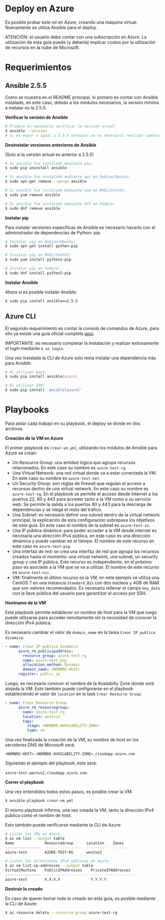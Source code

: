# Deploy en Azure

Es posible probar este rol en Azure, creando una máquina virtual. Nuevamente se utiliza Ansible para el deploy.

ATENCIÓN: el usuario debe contar con una subscripción en Azure. La utilización de esta guía puede (y debería) implicar costos por la utilización de recursos en la nube de Microsoft.

# Requerimientos

## Ansible 2.5.5
Como se muestra en el README principal, lo primero es contar con Ansible instalado, en este caso, debido a los módulos necesarios, la versión mínima a instalar es la 2.5.5:

**Verificar la versión de Ansible**

```bash
# Primero es necesario verificar la versión actual
$ ansible --version
# Si es mayor o igual a 2.5.5 entonces no es necesario realizar cambios.
```

**Desinstalar versiones anteriores de Ansible**

(Solo si la versión actual es anterior a 2.5.5)

```bash
# Si ansible fue instalado mediante pip:
$ sudo pip uninstall ansible

# Si ansible fue instalado mediante apt en Debian/Ubuntu:
$ sudo apt-get remove --purge ansible

# Si ansible fue instalado mediante yum en RHEL/CentOS:
$ sudo yum remove ansible

# Si ansible fue instalado mediante dnf en Fedora:
$ sudo dnf remove ansible
```

**Instalar pip**

Para instalar versiones específicas de Ansible es necesario hacerlo con el administrador de dependencias de Python: pip.

```bash
# Instalar pip en Debian/Ubuntu:
$ sudo apt-get install python-pip

# Instalar pip en RHEL/CentOS:
$ sudo yum install python2-pip

# Instalar pip en Fedora:
$ sudo dnf install python2-pip
```

**Instalar Ansible**

Ahora si es posible instalar Ansible:

```bash
$ sudo pip install ansible==2.5.5
```

## Azure CLI

El segundo requerimiento es contar la consola de comandos de Azure, para ello ya existe una guía oficial completa [aquí](https://docs.microsoft.com/en-us/cli/azure/install-azure-cli?view=azure-cli-latest).

IMPORTANTE: es necesario completar la instalación y realizar exitosamente el login mediante `$ az login`.

Una vez instalada la CLI de Azure solo resta instalar una dependencia más para Ansible:

```bash
# Al utilizar bash:
$ sudo pip install ansible[azure]

# Al utilizar ZSH:
$ sudo pip install 'ansible[azure]'
```

# Playbooks

Para aislar cada trabajo en su playbook, el deploy se divide en dos archivos.

**Creación de la VM en Azure**

El primer playbook es `crear-vm.yml`, utilizando los módulos de Ansible para Azure se crean:

* Un Resource Group: una entidad lógica que agrupa recursos relacionados. En este caso su nombre es `azure-test-rg`.
* Una Virtual Network: una red virtual donde va a estar conectada la VM. En este caso su nombre es `azure-test-net`.
* Un Security Group: son reglas de firewall que regulan el acceso a recursos dentro de una virtual network. En este caso su nombre es `azure-test-sg`. En el playbook se permite el acceso desde Internet a los puertos 22, 80 y 443 para acceder tanto a la VM como a su servicio web. Se permite la salida a los puertos 80 y 443 para la descarga de dependencias y se niega el resto del tráfico.
* Una Subnet: es necesario definir una subred dentro de la virtual network principal, la explicación de esta configuración sobrepasa los objetivos de esta guía. En este caso el nombre de la subnet es `azure-test-sn`.
* Una IP pública dinámica: para poder acceder a la VM desde internet es necesaria una dirección IPv4 pública, en este caso es una dirección dinámica y puede cambiar en el tiempo. El nombre de este recurso en este caso es `azure-test-pip`.
* Una interfaz de red: se crea una interfaz de red que agrupa los recursos creados hasta el momento: una virtual network, una subnet, un security group y una IP pública. Este recurso es independiente, en el próximo paso es asociado a la VM que se va a utilizar. El nombre de este recurso es `azure-test-nic`.
* VM: finalmente el último recurso es la VM, en este ejemplo se utiliza una CentOS 7 en una instancia `Standard_B2s` con dos núcleos y 4GB de RAM que son valores recomendados. Es necesario rellenar el campo `key_data` con la llave pública del usuario para garantizar el acceso por SSH.

**Hostname de la VM**

Este playbook permite establecer un nombre de host para la VM que luego puede utilizarse para acceder remotamente sin la necesidad de conocer la dirección IPv4 pública.

Es necesario cambiar el valor de `domain_name` en la tarea `Crear IP publica dinamica`:

```yaml
- name: Crear IP publica dinamica
      azure_rm_publicipaddress:
        resource_group: azure-test-rg
        name: azure-test-pip
        allocation_method: Dynamic
        domain_name: <NOMBRE-HOST>
      register: public_ip
```

Luego, es necesario conocer el nombre de la Availabilty Zone donde está alojada la VM. Esto también puede configurarse en el playbook estableciendo el valor de `location` en la task `Crear Resource Group`:

```yaml
- name: Crear Resource Group
      azure_rm_resourcegroup:
        name: azure-test-rg
        location: westus2
        tags:
          stage: <NOMBRE-AVAILABILITY-ZONE>
          type: vm
```

Una vez finalizada la creación de la VM, su nombre de host en los servidores DNS de Microsoft será:

`<NOMBRE-HOST>.<NOMBRE-AVAILABILITY-ZONE>.cloudapp.azure.com`

Siguiendo el ejemplo del playbook, este será:

`azure-test.westus2.cloudapp.azure.com`.

**Correr el playbook**

Una vez entendidos todos estos pasos, es posible crear la VM:

```bash
$ ansible-playbook crear-vm.yml
```

El mismo playbook informa, una vez creada la VM, tanto la dirección IPv4 pública como el nombre de host.

Esto también puede verificarse mediante la CLI de Azure:

```bash
# Listar las VMs en Azure
$ az vm list --output table
Name              ResourceGroup      Location    Zones
----------------  -----------------  ----------  -------
azure-test        AZURE-TEST-RG      westus2

# Listar las direcciones IPv4 públicas en Azure
$ az vm list-ip-addresses --output table
VirtualMachine    PublicIPAddresses    PrivateIPAddresses
----------------  -------------------  --------------------
azure-test        X.X.X.X              Y.Y.Y.Y
```

**Destruir lo creado**

En caso de querer borrar todo lo creado en esta guía, es posible mediante la CLI de Azure:

```bash
$ az resource delete --resource-group azure-test-rg
```
